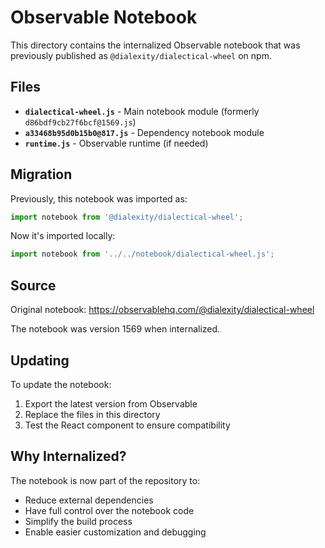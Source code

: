 # Observable Notebook

This directory contains the internalized Observable notebook that was previously published as `@dialexity/dialectical-wheel` on npm.

## Files

- **`dialectical-wheel.js`** - Main notebook module (formerly `d86bdf9cb27f6bcf@1569.js`)
- **`a33468b95d0b15b0@817.js`** - Dependency notebook module
- **`runtime.js`** - Observable runtime (if needed)

## Migration

Previously, this notebook was imported as:
```javascript
import notebook from '@dialexity/dialectical-wheel';
```

Now it's imported locally:
```javascript
import notebook from '../../notebook/dialectical-wheel.js';
```

## Source

Original notebook: https://observablehq.com/@dialexity/dialectical-wheel

The notebook was version 1569 when internalized.

## Updating

To update the notebook:

1. Export the latest version from Observable
2. Replace the files in this directory
3. Test the React component to ensure compatibility

## Why Internalized?

The notebook is now part of the repository to:
- Reduce external dependencies
- Have full control over the notebook code
- Simplify the build process
- Enable easier customization and debugging

